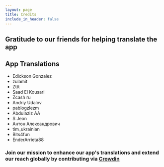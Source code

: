 ```yaml
---
layout: page
title: Credits
include_in_header: false
---
```


## Gratitude to our friends for helping translate the app

## **App Translations**
- Edickson Gonzalez
- zulamit
- Zttt
- Saad El Kousari
- Zcash ru
- Andriy Udalov
- pablogzlezm
- Abdulaziz AA
- S Jeon
- Антон Александрович
- tim_ukrainian
- Bits4fun
- EnderArrieta88

### Join our mission to enhance our app's translations and extend our reach globally by contributing via [Crowdin](https://crowdin.com/project/nighthawk-wallet)
